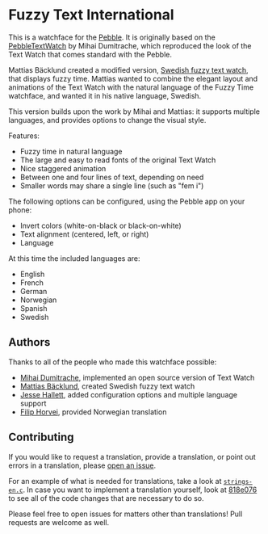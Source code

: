 Fuzzy Text International
========================

This is a watchface for the [Pebble][].  It is originally based on the
[PebbleTextWatch][] by Mihai Dumitrache, which reproduced the look of
the Text Watch that comes standard with the Pebble.

[Pebble]: https://getpebble.com/
[PebbleTextWatch]: https://github.com/wearewip/PebbleTextWatch

Mattias Bäcklund created a modified version, [Swedish fuzzy text
watch][], that displays fuzzy time.  Mattias wanted to combine the
elegant layout and animations of the Text Watch with the natural
language of the Fuzzy Time watchface, and wanted it in his native
language, Swedish.

[Swedish fuzzy text watch]: https://github.com/Sarastro72/Swedish-Fuzzy-Text-watch

This version builds upon the work by Mihai and Mattias: it supports
multiple languages, and provides options to change the visual style.

Features:

 - Fuzzy time in natural language
 - The large and easy to read fonts of the original Text Watch
 - Nice staggered animation
 - Between one and four lines of text, depending on need
 - Smaller words may share a single line (such as "fem i")

The following options can be configured, using the Pebble app on your
phone:

- Invert colors (white-on-black or black-on-white)
- Text alignment (centered, left, or right)
- Language

At this time the included languages are:

- English
- French
- German
- Norwegian
- Spanish
- Swedish


Authors
-------

Thanks to all of the people who made this watchface possible:

- [Mihai Dumitrache][Mihai], implemented an open source version of Text Watch
- [Mattias Bäcklund][Mattias], created Swedish fuzzy text watch
- [Jesse Hallett][Jesse], added configuration options and multiple language support
- [Filip Horvei][iFlips], provided Norwegian translation

[Mihai]: https://github.com/mmdumi
[Mattias]: https://github.com/Sarastro72
[Jesse]: https://github.com/hallettj
[iFlips]: https://github.com/iFlips


Contributing
------------

If you would like to request a translation, provide a translation, or
point out errors in a translation, please [open an issue][issue].

[issue]: https://github.com/hallettj/Fuzzy-Text-International/issues/new

For an example of what is needed for translations, take a look at
[`strings-en.c`][en].  In case you want to implement a translation
yourself, look at [818e076][es] to see all of the code changes that are
necessary to do so.

[en]: https://github.com/hallettj/Fuzzy-Text-International/blob/master/src/strings-en.c
[es]: https://github.com/hallettj/Fuzzy-Text-International/commit/818e07686761adc00245986f6d389076534a5c1a

Please feel free to open issues for matters other than translations!
Pull requests are welcome as well.
